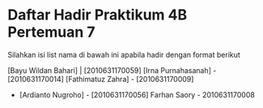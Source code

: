 # Daftar Hadir Praktikum 4B Pertemuan 7
Silahkan isi list nama di bawah ini apabila hadir dengan format berikut

[Bayu Wildan Bahari] | [2010631170059]
[Irna Purnahasanah] - [2010631170014]
[Fathimatuz Zahra] - [2010631170009]
- [Ardianto Nugroho] - [2010631170056]
Farhan Saory - 2010631170008
